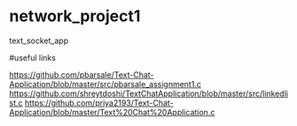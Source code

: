# network_project1
text_socket_app

#useful links

https://github.com/pbarsale/Text-Chat-Application/blob/master/src/pbarsale_assignment1.c
https://github.com/shreytdoshi/TextChatApplication/blob/master/src/linkedlist.c
https://github.com/priya2193/Text-Chat-Application/blob/master/Text%20Chat%20Application.c
